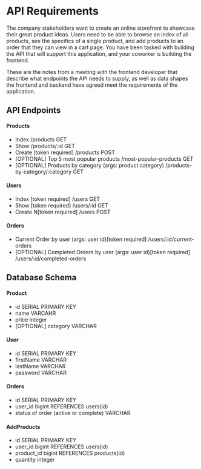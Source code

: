 # API Requirements
The company stakeholders want to create an online storefront to showcase their great product ideas. Users need to be able to browse an index of all products, see the specifics of a single product, and add products to an order that they can view in a cart page. You have been tasked with building the API that will support this application, and your coworker is building the frontend.

These are the notes from a meeting with the frontend developer that describe what endpoints the API needs to supply, as well as data shapes the frontend and backend have agreed meet the requirements of the application. 

## API Endpoints
#### Products
- Index /products GET
- Show /products/:id GET
- Create [token required] /products POST
- [OPTIONAL] Top 5 most popular products /most-popular-products GET 
- [OPTIONAL] Products by category (args: product category) /products-by-category/:category GET

#### Users
- Index [token required] /users GET
- Show [token required] /users/:id GET
- Create N[token required] /users POST

#### Orders
- Current Order by user (args: user id)[token required] /users/:id/current-orders
- [OPTIONAL] Completed Orders by user (args: user id)[token required] /users/:id/completed-orders

## Database Schema
#### Product
-  id SERIAL PRIMARY KEY
- name VARCAHR
- price integer
- [OPTIONAL] category VARCHAR

#### User
- id SERIAL PRIMARY KEY
- firstName VARCHAR
- lastName VARCHAR
- password VARCHAR

#### Orders
- id SERIAL PRIMARY KEY
- user_id bigint REFERENCES users(id)
- status of order (active or complete) VARCHAR

#### AddProducts
- id SERIAL PRIMARY KEY
- user_id bigint REFERENCES users(id)
- product_id bigint REFERENCES products(id)
- quantity integer

